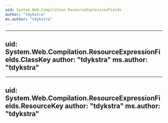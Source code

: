 ```yaml
---
uid: System.Web.Compilation.ResourceExpressionFields
author: "tdykstra"
ms.author: "tdykstra"
---
```


---
uid: System.Web.Compilation.ResourceExpressionFields.ClassKey
author: "tdykstra"
ms.author: "tdykstra"
---

---
uid: System.Web.Compilation.ResourceExpressionFields.ResourceKey
author: "tdykstra"
ms.author: "tdykstra"
---
